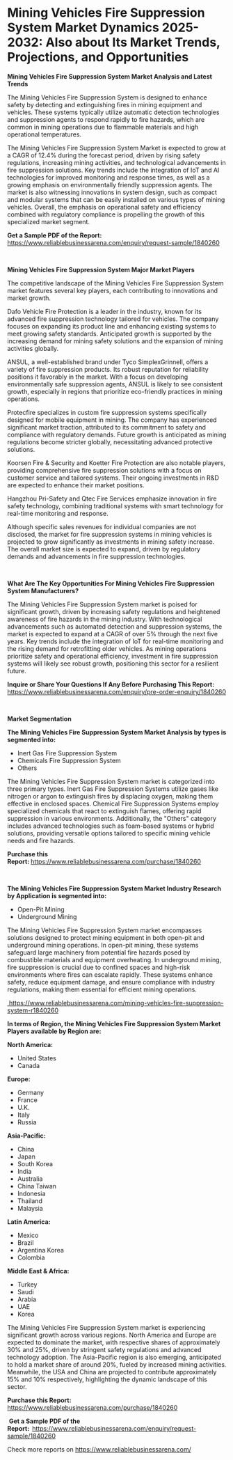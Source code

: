<p><h1>Mining Vehicles Fire Suppression System Market Dynamics 2025-2032: Also about Its Market Trends, Projections, and Opportunities</h1></p><p><strong>Mining Vehicles Fire Suppression System Market Analysis and Latest Trends</strong></p>
<p><p>The Mining Vehicles Fire Suppression System is designed to enhance safety by detecting and extinguishing fires in mining equipment and vehicles. These systems typically utilize automatic detection technologies and suppression agents to respond rapidly to fire hazards, which are common in mining operations due to flammable materials and high operational temperatures. </p><p>The Mining Vehicles Fire Suppression System Market is expected to grow at a CAGR of 12.4% during the forecast period, driven by rising safety regulations, increasing mining activities, and technological advancements in fire suppression solutions. Key trends include the integration of IoT and AI technologies for improved monitoring and response times, as well as a growing emphasis on environmentally friendly suppression agents. The market is also witnessing innovations in system design, such as compact and modular systems that can be easily installed on various types of mining vehicles. Overall, the emphasis on operational safety and efficiency combined with regulatory compliance is propelling the growth of this specialized market segment.</p></p>
<p><strong>Get a Sample PDF of the Report:&nbsp;</strong> <a href="https://www.reliablebusinessarena.com/enquiry/request-sample/1840260?utm_campaign=3270&utm_medium=2&utm_source=Github&utm_content=ia&utm_term=12042025&utm_id=mining-vehicles-fire-suppression-system">https://www.reliablebusinessarena.com/enquiry/request-sample/1840260</a></p>
<p>&nbsp;</p>
<p><strong>Mining Vehicles Fire Suppression System Major Market Players</strong></p>
<p><p>The competitive landscape of the Mining Vehicles Fire Suppression System market features several key players, each contributing to innovations and market growth. </p><p>Dafo Vehicle Fire Protection is a leader in the industry, known for its advanced fire suppression technology tailored for vehicles. The company focuses on expanding its product line and enhancing existing systems to meet growing safety standards. Anticipated growth is supported by the increasing demand for mining safety solutions and the expansion of mining activities globally.</p><p>ANSUL, a well-established brand under Tyco SimplexGrinnell, offers a variety of fire suppression products. Its robust reputation for reliability positions it favorably in the market. With a focus on developing environmentally safe suppression agents, ANSUL is likely to see consistent growth, especially in regions that prioritize eco-friendly practices in mining operations.</p><p>Protecfire specializes in custom fire suppression systems specifically designed for mobile equipment in mining. The company has experienced significant market traction, attributed to its commitment to safety and compliance with regulatory demands. Future growth is anticipated as mining regulations become stricter globally, necessitating advanced protective solutions.</p><p>Koorsen Fire & Security and Koetter Fire Protection are also notable players, providing comprehensive fire suppression solutions with a focus on customer service and tailored systems. Their ongoing investments in R&D are expected to enhance their market positions.</p><p>Hangzhou Pri-Safety and Qtec Fire Services emphasize innovation in fire safety technology, combining traditional systems with smart technology for real-time monitoring and response.</p><p>Although specific sales revenues for individual companies are not disclosed, the market for fire suppression systems in mining vehicles is projected to grow significantly as investments in mining safety increase. The overall market size is expected to expand, driven by regulatory demands and advancements in fire suppression technologies.</p></p>
<p>&nbsp;</p>
<p><strong>What Are The Key Opportunities For Mining Vehicles Fire Suppression System Manufacturers?</strong></p>
<p><p>The Mining Vehicles Fire Suppression System market is poised for significant growth, driven by increasing safety regulations and heightened awareness of fire hazards in the mining industry. With technological advancements such as automated detection and suppression systems, the market is expected to expand at a CAGR of over 5% through the next five years. Key trends include the integration of IoT for real-time monitoring and the rising demand for retrofitting older vehicles. As mining operations prioritize safety and operational efficiency, investment in fire suppression systems will likely see robust growth, positioning this sector for a resilient future.</p></p>
<p><strong>Inquire or Share Your Questions If Any Before Purchasing This Report:</strong> <a href="https://www.reliablebusinessarena.com/enquiry/pre-order-enquiry/1840260?utm_campaign=3270&utm_medium=2&utm_source=Github&utm_content=ia&utm_term=12042025&utm_id=mining-vehicles-fire-suppression-system">https://www.reliablebusinessarena.com/enquiry/pre-order-enquiry/1840260</a></p>
<p>&nbsp;</p>
<p><strong>Market Segmentation</strong></p>
<p><strong>The Mining Vehicles Fire Suppression System Market Analysis by types is segmented into:</strong></p>
<p><ul><li>Inert Gas Fire Suppression System</li><li>Chemicals Fire Suppression System</li><li>Others</li></ul></p>
<p><p>The Mining Vehicles Fire Suppression System market is categorized into three primary types. Inert Gas Fire Suppression Systems utilize gases like nitrogen or argon to extinguish fires by displacing oxygen, making them effective in enclosed spaces. Chemical Fire Suppression Systems employ specialized chemicals that react to extinguish flames, offering rapid suppression in various environments. Additionally, the "Others" category includes advanced technologies such as foam-based systems or hybrid solutions, providing versatile options tailored to specific mining vehicle needs and fire hazards.</p></p>
<p><strong>Purchase this Report:&nbsp;</strong><a href="https://www.reliablebusinessarena.com/purchase/1840260?utm_campaign=3270&utm_medium=2&utm_source=Github&utm_content=ia&utm_term=12042025&utm_id=mining-vehicles-fire-suppression-system">https://www.reliablebusinessarena.com/purchase/1840260</a></p>
<p>&nbsp;</p>
<p><strong>The Mining Vehicles Fire Suppression System Market Industry Research by Application is segmented into:</strong></p>
<p><ul><li>Open-Pit Mining</li><li>Underground Mining</li></ul></p>
<p><p>The Mining Vehicles Fire Suppression System market encompasses solutions designed to protect mining equipment in both open-pit and underground mining operations. In open-pit mining, these systems safeguard large machinery from potential fire hazards posed by combustible materials and equipment overheating. In underground mining, fire suppression is crucial due to confined spaces and high-risk environments where fires can escalate rapidly. These systems enhance safety, reduce equipment damage, and ensure compliance with industry regulations, making them essential for efficient mining operations.</p></p>
<p><a href="https://www.reliablebusinessarena.com/mining-vehicles-fire-suppression-system-r1840260?utm_campaign=3270&utm_medium=2&utm_source=Github&utm_content=ia&utm_term=12042025&utm_id=mining-vehicles-fire-suppression-system">&nbsp;https://www.reliablebusinessarena.com/mining-vehicles-fire-suppression-system-r1840260</a></p>
<p><strong>In terms of Region, the Mining Vehicles Fire Suppression System Market Players available by Region are:</strong></p>
<p>
    <p> <strong> North America: </strong>
        <ul>
            <li>United States</li>
            <li>Canada</li>
        </ul>
        </p> 
    <p> <strong> Europe: </strong>
        <ul>
            <li>Germany</li>
            <li>France</li>
            <li>U.K.</li>
            <li>Italy</li>
            <li>Russia</li>
        </ul>
        </p> 
    <p> <strong> Asia-Pacific: </strong>
        <ul>
            <li>China</li>
            <li>Japan</li>
            <li>South Korea</li>
            <li>India</li>
            <li>Australia</li>
            <li>China Taiwan</li>
            <li>Indonesia</li>
            <li>Thailand</li>
            <li>Malaysia</li>
        </ul>
        </p> 
    <p> <strong> Latin America: </strong>
        <ul>
            <li>Mexico</li>
            <li>Brazil</li>
            <li>Argentina Korea</li>
            <li>Colombia</li>
        </ul>
        </p> 
    <p> <strong> Middle East & Africa: </strong>
        <ul>
            <li>Turkey</li>
            <li>Saudi</li>
            <li>Arabia</li>
            <li>UAE</li>
            <li>Korea</li>
        </ul>
    </p>
    </p>
<p><p>The Mining Vehicles Fire Suppression System market is experiencing significant growth across various regions. North America and Europe are expected to dominate the market, with respective shares of approximately 30% and 25%, driven by stringent safety regulations and advanced technology adoption. The Asia-Pacific region is also emerging, anticipated to hold a market share of around 20%, fueled by increased mining activities. Meanwhile, the USA and China are projected to contribute approximately 15% and 10% respectively, highlighting the dynamic landscape of this sector.</p></p>
<p><strong>Purchase this Report: </strong><a href="https://www.reliablebusinessarena.com/purchase/1840260?utm_campaign=3270&utm_medium=2&utm_source=Github&utm_content=ia&utm_term=12042025&utm_id=mining-vehicles-fire-suppression-system">https://www.reliablebusinessarena.com/purchase/1840260</a></p>
<p>&nbsp;<strong>Get a Sample PDF of the Report:&nbsp;&nbsp;</strong><a href="https://www.reliablebusinessarena.com/enquiry/request-sample/1840260?utm_campaign=3270&utm_medium=2&utm_source=Github&utm_content=ia&utm_term=12042025&utm_id=mining-vehicles-fire-suppression-system">https://www.reliablebusinessarena.com/enquiry/request-sample/1840260</a></p>
<p><strong></strong></p>
<p>Check more reports on <a href="https://www.reliablebusinessarena.com/?utm_campaign=3270&utm_medium=2&utm_source=Github&utm_content=ia&utm_term=12042025&utm_id=mining-vehicles-fire-suppression-system">https://www.reliablebusinessarena.com/</a></p>